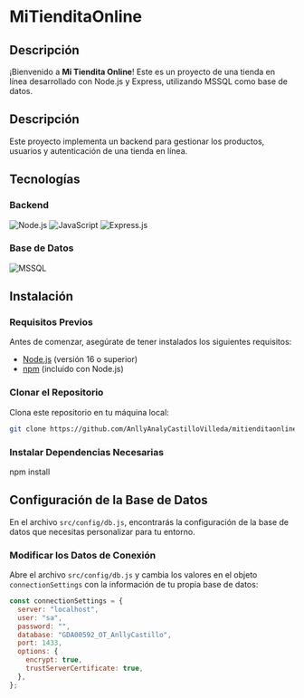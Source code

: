 # MiTienditaOnline
## Descripción
¡Bienvenido a **Mi Tiendita Online**! Este es un proyecto de una tienda en línea desarrollado con Node.js y Express, utilizando MSSQL como base de datos.

## Descripción
Este proyecto implementa un backend para gestionar los productos, usuarios y autenticación de una tienda en línea. 

## Tecnologías

### Backend

![Node.js](https://img.shields.io/badge/Node.js-339933?style=for-the-badge&logo=node.js&logoColor=white)
![JavaScript](https://img.shields.io/badge/JavaScript-F7DF1E?style=for-the-badge&logo=javascript&logoColor=black)
![Express.js](https://img.shields.io/badge/Express.js-000000?style=for-the-badge&logo=express&logoColor=white)


### Base de Datos
![MSSQL](https://img.shields.io/badge/MSSQL-CC2927?style=for-the-badge&logo=microsoftsqlserver&logoColor=white)

## Instalación

### Requisitos Previos
Antes de comenzar, asegúrate de tener instalados los siguientes requisitos:
- [Node.js](https://nodejs.org/) (versión 16 o superior)
- [npm](https://www.npmjs.com/) (incluido con Node.js)

### Clonar el Repositorio
Clona este repositorio en tu máquina local:
```bash
git clone https://github.com/AnllyAnalyCastilloVilleda/mitienditaonline.git 
```

### Instalar Dependencias Necesarias
npm install

## Configuración de la Base de Datos

En el archivo `src/config/db.js`, encontrarás la configuración de la base de datos que necesitas personalizar para tu entorno.

### Modificar los Datos de Conexión

Abre el archivo `src/config/db.js` y cambia los valores en el objeto `connectionSettings` con la información de tu propia base de datos:

```javascript
const connectionSettings = {
  server: "localhost", 
  user: "sa",       
  password: "",         
  database: "GDA00592_OT_AnllyCastillo",  
  port: 1433, 
  options: {
    encrypt: true,
    trustServerCertificate: true, 
  },
};
```
